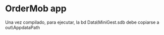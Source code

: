 # OrderMob app

Una vez compilado, para ejecutar, la bd Data\MiniGest.sdb debe copiarse a out\AppdataPath

